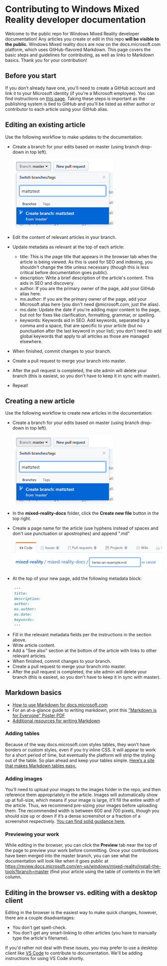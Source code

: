 # Contributing to Windows Mixed Reality developer documentation

Welcome to the public repo for Windows Mixed Reality developer documentation! Any articles you create or edit in this repo **will be visible to the public.** Windows Mixed reality docs are now on the docs.microsoft.com platform, which uses GitHub-flavored Markdown. This page covers the basic steps and guidelines for contributing, as well as links to Markdown basics. Thank you for your contribution! 

## Before you start 

If you don't already have one, you'll need to create a GitHub account and link it to your Microsoft identity (if you're a Microsoft employee). You can find instructions on [this page](https://docs.microsoft.com/en-us/contribute/help-crr/help-content/contribute/contribute-get-started-setup-github). Taking these steps is important as the publishing system is tied to GitHub and you'll be listed as either author or contributor to each article using your GitHub alias.

## Editing an existing article

Use the following workflow to make updates to the documentation:
* Create a branch for your edits based on master (using branch drop-down in top left).

  ![Create a new branch based on master.](images/newbranch.png)
* Edit the content of relevant articles in your branch.
* Update metadata as relevant at the top of each article:
    * title: This is the page title that appears in the browser tab when the article is being viewed. As this is used for SEO and indexing, you shouldn't change the title unless necessary (though this is less critical before documentation goes public).
    * description: Write a brief description of the article's content. This aids in SEO and discovery.
    * author: If you are the primary owner of the page, add your GitHub alias here.
    * ms.author: If you are the primary owner of the page, add your Microsoft alias here (you don't need @microsoft.com, just the alias).
    * ms.date: Update the date if you're adding major content to the page, but not for fixes like clarification, formatting, grammar, or spelling.
    * keywords: Keywords aid in SEO. Add keywords, separated by a comma and a space, that are specific to your article (but no punctuation after the last keyword in your list); you don't need to add global keywords that apply to all articles as those are managed elsewhere. 
* When finished, commit changes to your branch.
* Create a pull request to merge your branch into master.
* After the pull request is completed, the site admin will delete your branch (this is easiest, so you don't have to keep it in sync with master).
* Repeat!

## Creating a new article

Use the following workflow to create new articles in the documentation:
* Create a branch for your edits based on master (using branch drop-down in top left).

  ![Create a new branch based on master.](images/newbranch.png)
* In the **mixed-reality-docs** folder, click the **Create new file** button in the top right.
* Create a page name for the article (use hyphens instead of spaces and don't use punctuation or apostrophes) and append ".md"

  ![Name your new page.](images/newpagetitle.PNG)
* At the top of your new page, add the following metadata block:
```md
    ---
    title: 
    description: 
    author: 
    ms.author: 
    ms.date: 
    keywords: 
    ---
```

* Fill in the relevant metadata fields per the instructions in the section above.
* Write article content.
* Add a "See also" section at the bottom of the article with links to other relevant articles.
* When finished, commit changes to your branch.
* Create a pull request to merge your branch into master.
* After the pull request is completed, the site admin will delete your branch (this is easiest, so you don't have to keep it in sync with master).

## Markdown basics
* [How to use Markdown for docs.microsoft.com](https://docs.microsoft.com/en-us/contribute/help-crr/help-content/contribute/contribute-how-to-write-use-markdown)
* For an at-a-glance guide to writing markdown, print this ["Markdown is for Everyone" Poster PDF](images/DocsMarkdownPoster.pdf)
* [Additional resources for writing Markdown](https://review.docs.microsoft.com/en-us/windows-authoring-guide/writing-guidance/writing-markdown?branch=master)

### Adding tables
Because of the way docs.microsoft.com styles tables, they won’t have borders or custom styles, even if you try inline CSS. It will appear to work for a short period of time, but eventually the platform will strip the styling out of the table. So plan ahead and keep your tables simple. [Here’s a site that makes Markdown tables easy.](http://www.tablesgenerator.com/markdown_tables)

### Adding images
You’ll need to upload your images to the images folder in the repo, and then reference them appropriately in the article. Images will automatically show up at full-size, which means if your image is large, it’ll fill the entire width of the article. Thus, we recommend pre-sizing your images before uploading them. The recommended width is between 600 and 700 pixels, though you should size up or down if it’s a dense screenshot or a fraction of a screenshot respectively. [You can find solid guidance here.](https://review.docs.microsoft.com/en-us/help/style/style-how-to-visuals-static-art-types?branch=master)

### Previewing your work
While editing in the browser, you can click the **Preview** tab near the top of the page to preview your work before committing. Once your contributions have been merged into the master branch, you can see what the documentation will look like when it goes public at https://review.docs.microsoft.com/en-us/windows/mixed-reality/install-the-tools?branch=master (find your article using the table of contents in the left column.

## Editing in the browser vs. editing with a desktop client

Editing in the browser is the easiest way to make quick changes, however, there are a couple disadvantages:
* You don't get spell-check.
* You don't get any smart-linking to other articles (you have to manually type the article's filename).

If you'd rather not deal with these issues, you may prefer to use a desktop client like [VS Code](https://code.visualstudio.com/) to contribute to documentation. We'll be adding instructions for using VS Code shortly.

